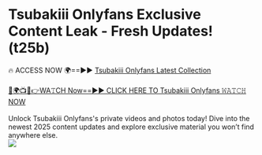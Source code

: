 # Tsubakiii Onlyfans Exclusive Content Leak - Fresh Updates! (t25b)

🔥 ACCESS NOW 🌍==►► <a href="https://tinyurl.com/kvy9nzfs" rel="nofollow">Tsubakiii Onlyfans Latest Collection</a>
<br><br>
[🔴🌍📺📱👉WA𝚃CH Now==►► CLICK HERE TO Tsubakiii Onlyfans 𝚆𝙰𝚃𝙲𝙷 NOW](https://tinyurl.com/kvy9nzfs)
<br><br>
Unlock Tsubakiii Onlyfans's private videos and photos today! Dive into the newest 2025 content updates and explore exclusive material you won’t find anywhere else.
<br>
<a href="https://tinyurl.com/kvy9nzfs" rel="nofollow" data-target="animated-image.originalLink"><img src="https://camo.githubusercontent.com/8a4f000d20f83aca3bf7ec5f350d767afa0574a8a352519fd8cfa583a6f93a33/68747470733a2f2f692e696d6775722e636f6d2f644a486b345a712e676966" data-canonical-src="https://i.imgur.com/dJHk4Zq.gif" style="max-width: 100%; display: inline-block;" data-target="animated-image.originalImage"></a>
<br>
